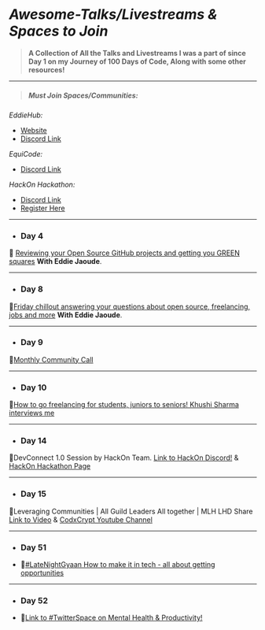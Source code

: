 # _Awesome-Talks/Livestreams & Spaces to Join_

> **A Collection of All the Talks and Livestreams I was a part of since Day 1 on my Journey of 100 Days of Code, Along with some other resources!**

---

> ##### Must Join Spaces/Communities:

_EddieHub:_

- [Website](https://www.eddiejaoude.io/)
- [Discord Link](https://discord.gg/yGp2KDZQGw)

_EquiCode:_

- [Discord Link](https://discord.gg/u4ANErvDUV)

_HackOn Hackathon:_

- [Discord Link](https://discord.com/invite/RsQQKV7)
- [Register Here](https://hackon.hackerearth.com/)

<!-- - ### Day 1

---

- ### Day 2

---

- ### Day 3

--- -->

---

- ### Day 4

🚩 [Reviewing your Open Source GitHub projects and getting you GREEN squares](https://www.youtube.com/watch?v=djpH43hsOJI) **With Eddie Jaoude**.

<!-- - ### Day 5

---

- ### Day 6

---

- ### Day 7

--- -->

---

- ### Day 8

🚩[Friday chillout answering your questions about open source, freelancing, jobs and more](https://www.youtube.com/watch?v=fbhdYC3tsw8&t=1s) **With Eddie Jaoude**.

---

- ### Day 9

🚩[Monthly Community Call](https://www.eddiejaoude.io/)

---

- ### Day 10

🚩[How to go freelancing for students, juniors to seniors! Khushi Sharma interviews me](https://www.youtube.com/watch?v=9ifDcq89Gws)

---

<!-- - ### Day 11

---

- ### Day 12

---

- ### Day 13

--- -->

- ### Day 14

🚩DevConnect 1.0 Session by HackOn Team.
[Link to HackOn Discord!](https://discord.com/invite/RsQQKV7)
& [HackOn Hackathon Page](https://hackon.hackerearth.com/)

---

- ### Day 15

🚩Leveraging Communities | All Guild Leaders All together | MLH LHD Share
[Link to Video](https://www.youtube.com/watch?v=ZwP-BWEUTDo)
& [CodxCrypt Youtube Channel](https://www.youtube.com/channel/UCInFaJ1OUf5UGl5soiO_8ng)

---

- ### Day 51
- 🚩[#LateNightGyaan How to make it in tech - all about getting opportunities](https://www.instagram.com/tv/COn7BKVDJsT/)

---

- ### Day 52
- 🚩[Link to #TwitterSpace on Mental Health & Productivity!](https://anchor.fm/prathamesh-shanbhag/episodes/TwitterSpaces-on-Mental-Health--Productivity-Hosted-by-Siddharth-Dayalwal-e10pvvf)
